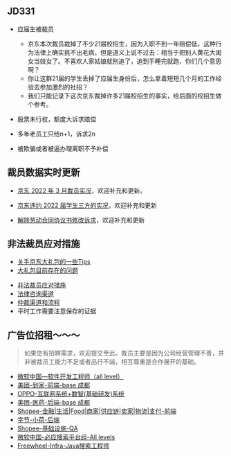 ## JD331

+ 应届生被裁员

  + 京东本次裁员裁掉了不少21届校招生，因为入职不到一年赔偿低，这种行为法律上确实挑不出毛病，但是道义上说不过去：相当于把别人黄花大闺女当妓女了。不喜欢人家姑娘就别追了，追到手睡完就跑，你们几个意思啊？
  + 你让这群21届的学生丢掉了应届生身份后，怎么拿着短短几个月的工作经验去参加激烈的社招？
  + 我们只能记录下这次京东裁掉许多21届校招生的事实，给后面的校招生做个参考。

+ 股票未行权，额度大诉求赔偿

+ 多年老员工只给n+1，诉求2n

+ 被欺骗或者被逼办理离职不予补偿

  

## 裁员数据实时更新

- [京东 2022 年 3 月裁员实况](https://github.com/JD331/JD331/blob/main/%E4%BA%AC%E4%B8%9C2022%E5%B9%B43%E6%9C%88%E8%A3%81%E5%91%98%E5%AE%9E%E5%86%B5.md)，欢迎补充和更新。

- [京东违约 2022 届学生三方的实况](https://github.com/JD331/JD331/blob/main/%E4%BA%AC%E4%B8%9C%E8%BF%9D%E7%BA%A62022%E5%B1%8A%E6%A0%A1%E6%8B%9B%E7%94%9F%E4%B8%89%E6%96%B9%E7%9A%84%E5%AE%9E%E5%86%B5.md)，欢迎补充和更新

- [解除劳动合同协议书修改诉求](https://github.com/JD331/JD331/blob/main/%E3%80%8A%E8%A7%A3%E9%99%A4%E5%8A%B3%E5%8A%A8%E5%90%88%E5%90%8C%E5%8D%8F%E8%AE%AE%E4%B9%A6%E3%80%8B%E4%BF%AE%E6%94%B9%E8%AF%89%E6%B1%82.md)，欢迎补充和更新

## 非法裁员应对措施

+ [关手京东大礼包的一些Tips](https://github.com/JD331/JD331/blob/main/裁员应对/关手京东大礼包的一些Tips.md)
+ [大礼包目前存在的问题](https://github.com/JD331/JD331/blob/main/裁员应对/大礼包目前存在的问题.md)

- [非法裁员应对措施](https://github.com/JD331/JD331/blob/main/裁员应对/非法裁员应对措施.md)
- [法律咨询渠道](https://github.com/JD331/JD331/blob/main/裁员应对/法律咨询渠道.md)
- [仲裁渠道和流程](https://github.com/JD331/JD331/blob/main/裁员应对/仲裁渠道.md)
- 平时工作需要注意保存的证据

## 广告位招租～～～

> 如果您有招聘需求，欢迎提交至此。裁员主要是因为公司经营管理不善，并非被裁员工能力不足或者品行不端，相互尊重是合作展开的基础。

- [微软中国—软件开发工程师（all level）](https://github.com/JD331/JD331/blob/main/%E6%8B%9B%E8%81%98%E9%9C%80%E6%B1%82/%E5%BE%AE%E8%BD%AF%E4%B8%AD%E5%9B%BD%E2%80%94%E8%BD%AF%E4%BB%B6%E5%BC%80%E5%8F%91%E5%B7%A5%E7%A8%8B%E5%B8%88%EF%BC%88all%20level%EF%BC%89.md)
- [美团-到家-前端-base 成都](https://github.com/JD331/JD331/blob/main/招聘需求/美团【成都】-到家-前端.md)
- [OPPO-互联网系统+数智(基础研发)系统](<https://github.com/JD331/JD331/blob/main/招聘需求/OPPO-互联网系统%2B数智(基础研发)系统.md>)
- [美团-医药-后端-base 成都](https://github.com/JD331/JD331/blob/main/招聘需求/美团成都-医药-后端.md)
- [Shopee-金融|生活|Food|商家|供应链|卖家|物流|支付-前端](https://github.com/JD331/JD331/blob/main/招聘需求/Shopee-金融|生活|Food|商家|供应链|卖家|物流|支付-前端.md)
- [字节-小荷-后端](https://github.com/JD331/JD331/blob/main/招聘需求/字节-小荷-后端.md)
- [Shopee-基础设施-QA](https://github.com/JD331/JD331/blob/main/招聘需求/Shopee-基础设施-QA.md)
- [微软中国-必应搜索平台组-All levels](https://github.com/JD331/JD331/blob/main/招聘需求/微软中国-必应搜索平台组-All%20levels.md)
- [Freewheel-Infra-Java搜索工程师](https://github.com/JD331/JD331/blob/main/招聘需求/Freewheel-Infra-Java-LeadEng.md)



<!--
**JD331/JD331** is a ✨ _special_ ✨ repository because its `README.md` (this file) appears on your GitHub profile.

Here are some ideas to get you started:

- 🔭 I’m currently working on ...
- 🌱 I’m currently learning ...
- 👯 I’m looking to collaborate on ...
- 🤔 I’m looking for help with ...
- 💬 Ask me about ...
- 📫 How to reach me: ...
- 😄 Pronouns: ...
- ⚡ Fun fact: ...
  -->

